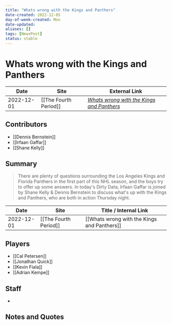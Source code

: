 ```yaml
---
title: "Whats wrong with the Kings and Panthers"
date-created: 2022-12-05
day-of-week-created: Mon
date-updated: 
aliases: []
tags: [NewsPost]
status: stable
---
```


# Whats wrong with the Kings and Panthers

| Date       | Site                  | External Link                                                                            |
| ---------- | --------------------- | ---------------------------------------------------------------------------------------- |
| 2022-12-01 | [[The Fourth Period]] | [*Whats wrong with the Kings and Panthers*](https://www.youtube.com/watch?v=xawDuEPUjKo) |

## Contributors
- [[Dennis Bernstein]]
- [[Irfaan Gaffar]]
- [[Shane Kelly]]

## Summary
> There are plenty of questions surrounding the Los Angeles Kings and Florida Panthers in the first part of this NHL season, and the boys try to offer up some answers. 
> In today's Dirty Data, Irfaan Gaffar is joined by Shane Kelly & Dennis Bernstein to discuss what's up with the Kings and Panthers, who are both in action Thursday night.


| Date       | Site                  | Title / Internal Link                       |
| ---------- | --------------------- | ------------------------------------------- |
| 2022-12-01 | [[The Fourth Period]] | [[Whats wrong with the Kings and Panthers]] |

## Players
- [[Cal Petersen]]
- [[Jonathan Quick]]
- [[Kevin Fiala]]
- [[Adrian Kempe]]

## Staff
- 

## Notes and Quotes
> 

